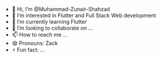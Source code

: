 - 👋 Hi, I’m @Muhammad-Zunair-Shahzad
- 👀 I’m interested in Flutter and Full Stack Web development
- 🌱 I’m currently learning Flutter
- 💞️ I’m looking to collaborate on ...
- 📫 How to reach me ...
- 😄 Pronouns: Zack
- ⚡ Fun fact: ...

<!---
Muhammad-Zunair-Shahzad/Muhammad-Zunair-Shahzad is a ✨ special ✨ repository because its `README.md` (this file) appears on your GitHub profile.
You can click the Preview link to take a look at your changes.
--->
